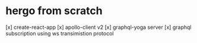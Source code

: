 # hergo from scratch

[x] create-react-app
[x] apollo-client v2
[x] graphql-yoga server
[x] graphql subscription using ws transimistion protocol
